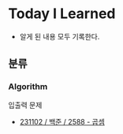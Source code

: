 # Today I Learned 
- 알게 된 내용 모두 기록한다. 


## 분류

### Algorithm
입출력 문제
- [231102 / 백준 / 2588 - 곱셈](https://github.com/blaair/TIL/blob/main/Algorith/231102.md)
